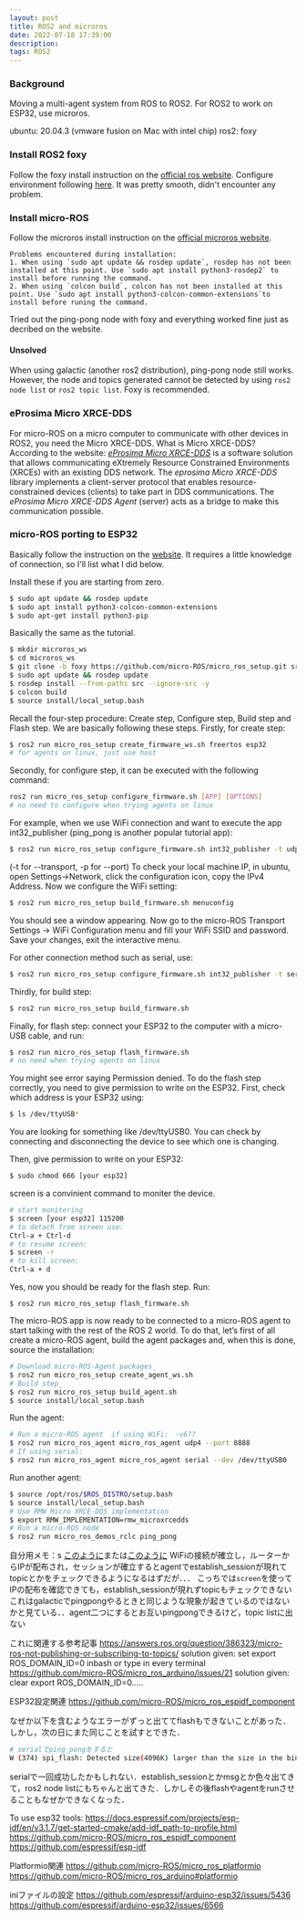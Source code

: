 ```yaml
---
layout: post
title: ROS2 and microros
date: 2022-07-18 17:39:00
description:
tags: ROS2
---
```


### Background
Moving a multi-agent system from ROS to ROS2. For ROS2 to work on ESP32, use microros.

ubuntu: 20.04.3 (vmware fusion on Mac with intel chip)
ros2: foxy

### Install ROS2 foxy
Follow the foxy install instruction on the [official ros website](https://docs.ros.org/en/foxy/Installation/Ubuntu-Install-Debians.html).
Configure environment following [here](https://docs.ros.org/en/foxy/Installation/Ubuntu-Install-Debians.html).
It was pretty smooth, didn't encounter any problem.

### Install micro-ROS

Follow the microros install instruction on the [official microros website](https://micro.ros.org/docs/tutorials/core/first_application_linux/).

    Problems encountered during installation:
    1. When using `sudo apt update && rosdep update`, rosdep has not been installed at this point. Use `sudo apt install python3-rosdep2` to install before running the command.
    2. When using `colcon build`, colcon has not been installed at this point. Use `sudo apt install python3-colcon-common-extensions`to install before runing the command.

Tried out the ping-pong node with foxy and everything worked fine just as decribed on the website.

#### Unsolved
When using galactic (another ros2 distribution), ping-pong node still works. However, the node and topics generated cannot be detected by using `ros2 node list` or `ros2 topic list`. Foxy is recommended.

### eProsima Micro XRCE-DDS
For micro-ROS on a micro computer to communicate with other devices in ROS2, you need the Micro XRCE-DDS.
What is Micro XRCE-DDS? According to the website:
    _[eProsima Micro XRCE-DDS](https://micro-xrce-dds.docs.eprosima.com/en/latest/)_ is a software solution that allows communicating eXtremely Resource Constrained Environments (XRCEs) with an existing DDS network.
    The _eprosima Micro XRCE-DDS_ library implements a client-server protocol that enables resource-constrained devices (clients) to take part in DDS communications. The _eProsima Micro XRCE-DDS Agent_ (server) acts as a bridge to make this communication possible.


### micro-ROS porting to ESP32

Basically follow the instruction on the [website](https://micro.ros.org/blog/2020/08/27/esp32/). It requires a little knowledge of connection, so I'll list what I did below.

Install these if you are starting from zero.
```bash
$ sudo apt update && rosdep update
$ sudo apt install python3-colcon-common-extensions
$ sudo apt-get install python3-pip
```

Basically the same as the tutorial.
```bash
$ mkdir microros_ws
$ cd microros_ws
$ git clone -b foxy https://github.com/micro-ROS/micro_ros_setup.git src/micro_ros_setup
$ sudo apt update && rosdep update
$ rosdep install --from-paths src --ignore-src -y
$ colcon build
$ source install/local_setup.bash
```

Recall the four-step procedure: Create step, Configure step, Build step and Flash step. We are basically following these steps.
Firstly, for create step:
```bash
$ ros2 run micro_ros_setup create_firmware_ws.sh freertos esp32
# for agents on linux, just use host
```

Secondly, for configure step, it can be executed with the following command:
```bash
ros2 run micro_ros_setup configure_firmware.sh [APP] [OPTIONS]
# no need to configure when trying agents on linux
```
For example, when we use WiFi connection and want to execute the app int32_publisher (ping_pong is another popular tutorial app):
```bash
$ ros2 run micro_ros_setup configure_firmware.sh int32_publisher -t udp -i [your local machine IP] -p 8888
```
(-t for --transport, -p for --port)
To check your local machine IP, in ubuntu, open Settings->Network, click the configuration icon, copy the IPv4 Address.
Now we configure the WiFi setting:
```bash
$ ros2 run micro_ros_setup build_firmware.sh menuconfig
```
You should see a window appearing. Now go to the micro-ROS Transport Settings → WiFi Configuration menu and fill your WiFi SSID and password. Save your changes, exit the interactive menu.

For other connection method such as serial, use:
```bash
$ ros2 run micro_ros_setup configure_firmware.sh int32_publisher -t serial
```

Thirdly, for build step:
```bash
$ ros2 run micro_ros_setup build_firmware.sh
```
Finally, for flash step: connect your ESP32 to the computer with a micro-USB cable, and run:
```bash
$ ros2 run micro_ros_setup flash_firmware.sh
# no need when trying agents on linux
```
You might see error saying Permission denied. To do the flash step correctly, you need to give permission to write on the ESP32.
First, check which address is your ESP32 using:
``` bash
$ ls /dev/ttyUSB*
```
You are looking for something like  /dev/ttyUSB0. You can check by connecting and disconnecting the device to see which one is changing.

Then, give permission to write on your ESP32:
```bash
$ sudo chmod 666 [your esp32]
```
screen is a convinient command to moniter the device.
```bash
# start monitering
$ screen [your esp32] 115200
# to detach from screen use:
Ctrl-a + Ctrl-d
# to resume screen:
$ screen -r
# to kill screen:
Ctrl-a + d
```
Yes, now you should be ready for the flash step. Run:
```
$ ros2 run micro_ros_setup flash_firmware.sh
```
The micro-ROS app is now ready to be connected to a micro-ROS agent to start talking with the rest of the ROS 2 world. To do that, let’s first of all create a micro-ROS agent, build the agent packages and, when this is done, source the installation:
``` bash
# Download micro-ROS-Agent packages_  
$ ros2 run micro_ros_setup create_agent_ws.sh
# Build step_  
$ ros2 run micro_ros_setup build_agent.sh  
$ source install/local_setup.bash
```

Run the agent:
```bash
# Run a micro-ROS agent  if using WiFi:　-v6??
$ ros2 run micro_ros_agent micro_ros_agent udp4 --port 8888
# If using serial:
$ ros2 run micro_ros_agent micro_ros_agent serial --dev /dev/ttyUSB0
```

Run another agent:
```bash
$ source /opt/ros/$ROS_DISTRO/setup.bash
$ source install/local_setup.bash
# Use RMW Micro XRCE-DDS implementation
$ export RMW_IMPLEMENTATION=rmw_microxrcedds
# Run a micro-ROS node
$ ros2 run micro_ros_demos_rclc ping_pong
```



自分用メモ：s
[このように](https://qiita.com/MAEHARA_Keisuke/items/fb94a9bd61db7564a413)または[このように](https://medium.com/@SameerT009/connect-esp32-to-ros2-foxy-5f06e0cc64df)
WiFiの接続が確立し，ルーターからIPが配布され，セッションが確立するとagentでestablish_sessionが現れてtopicとかをチェックできるようになるはずだが．．．
こっちでは`screen`を使ってIPの配布を確認できても，establish_sessionが現れずtopicもチェックできない
これはgalacticでpingpongやるときと同じような現象が起きているのではないかと見ている．．agent二つにするとお互いpingpongできるけど，topic listに出ない

これに関連する参考記事
https://answers.ros.org/question/386323/micro-ros-not-publishing-or-subscribing-to-topics/
solution given: set export ROS_DOMAIN_ID=0 inbash or type in every terminal
https://github.com/micro-ROS/micro_ros_arduino/issues/21
solution given: clear export ROS_DOMAIN_ID=0.....

ESP32設定関連
https://github.com/micro-ROS/micro_ros_espidf_component


なぜか以下を含むようなエラーがずっと出ててflashもできないことがあった．しかし，次の日にまた同じことを試すとできた．
```bash
# serialでping_pongをすると
W (374) spi_flash: Detected size(4096K) larger than the size in the binary image header (2084k). Using the size in the binary image header.
```

serialで一回成功したかもしれない．establish_sessionとかmsgとか色々出てきて，ros2 node listにもちゃんと出てきた．しかしその後flashやagentをrunさせることもなぜかできなくなった．

To use esp32 tools:
https://docs.espressif.com/projects/esp-idf/en/v3.1.7/get-started-cmake/add-idf_path-to-profile.html
https://github.com/micro-ROS/micro_ros_espidf_component
https://github.com/espressif/esp-idf

Platformio関連
https://github.com/micro-ROS/micro_ros_platformio
https://github.com/micro-ROS/micro_ros_arduino#platformio
 
iniファイルの設定
https://github.com/espressif/arduino-esp32/issues/5436
https://github.com/espressif/arduino-esp32/issues/6566
